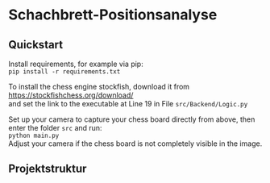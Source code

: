 # Schachbrett-Positionsanalyse

## Quickstart

Install requirements, for example via pip:  
`pip install -r requirements.txt`  

To install the chess engine stockfish, download it from https://stockfishchess.org/download/  
and set the link to the executable at Line 19 in File `src/Backend/Logic.py`  

Set up your camera to capture your chess board directly from above, then enter the folder `src` and run:  
`python main.py`  
Adjust your camera if the chess board is not completely visible in the image.

## Projektstruktur